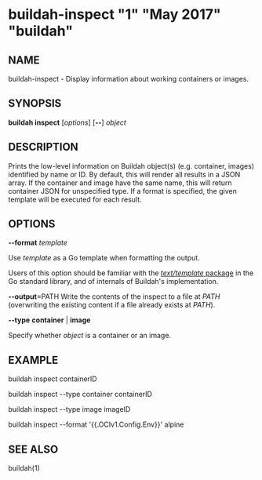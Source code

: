 # buildah-inspect "1" "May 2017" "buildah"

## NAME
buildah\-inspect - Display information about working containers or images.

## SYNOPSIS
**buildah inspect** [*options*] [**--**] *object*

## DESCRIPTION
Prints the low-level information on Buildah object(s) (e.g. container, images) identified by name or ID. By default, this will render all results in a
JSON array. If the container and image have the same name, this will return container JSON for unspecified type. If a format is specified,
the given template will be executed for each result.

## OPTIONS

**--format** *template*

Use *template* as a Go template when formatting the output.

Users of this option should be familiar with the [*text/template*
package](https://golang.org/pkg/text/template/) in the Go standard library, and
of internals of Buildah's implementation.

**--output**=PATH
Write the contents of the inspect to a file at *PATH* (overwriting the existing content if a file already exists at *PATH*).

**--type** **container** | **image**

Specify whether *object* is a container or an image.

## EXAMPLE

buildah inspect containerID

buildah inspect --type container containerID

buildah inspect --type image imageID

buildah inspect --format '{{.OCIv1.Config.Env}}' alpine

## SEE ALSO
buildah(1)
